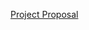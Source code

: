<a href="https://docs.google.com/document/d/1qtH8Se291BucRRDMDdkjn_TVDp8PZhc5NUI15u1xkE4/edit?usp=sharing">Project Proposal</a>